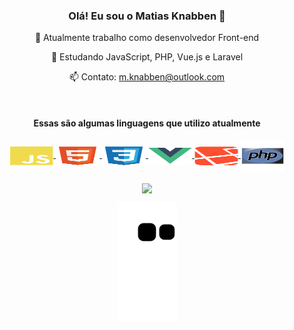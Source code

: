 <div align="center">
  
### Olá! Eu sou o Matias Knabben 👋
  
  
  
  <div style="display: inline_block">

  🔭 Atualmente trabalho como desenvolvedor Front-end

  🌱 Estudando JavaScript, PHP, Vue.js e Laravel

  📫 Contato: m.knabben@outlook.com

  </div>
  
  <br>
  
  <h4>Essas são algumas linguagens que utilizo atualmente</h4>
  
  <div style="display: inline_block">
  <a href="https://developer.mozilla.org/pt-BR/docs/Web/JavaScript">
  <img align="center" alt="js-symbol" height="30" width="70" src="https://raw.githubusercontent.com/devicons/devicon/master/icons/javascript/javascript-plain.svg">
  </a>
  
  <a href="https://developer.mozilla.org/pt-BR/docs/Web/HTML">
  <img align="center" alt="HTML-symbol" height="30" width="70" src="https://raw.githubusercontent.com/devicons/devicon/master/icons/html5/html5-original.svg">
  </a>
  
  <a href="https://developer.mozilla.org/pt-BR/docs/Web/CSS">
  <img align="center" alt="CSS-symbol" height="30" width="70" src="https://raw.githubusercontent.com/devicons/devicon/master/icons/css3/css3-original.svg">
  </a>
  
  <a href="https://vuejs.org/">
  <img align="center" alt="vuejs-symbol" height="30" width="70" src="https://raw.githubusercontent.com/devicons/devicon/master/icons/vuejs/vuejs-original.svg">
  </a>
  
  <a href="https://laravel.com/">
   <img align="center" alt="laravel-symbol" height="30" width="70" src="https://raw.githubusercontent.com/devicons/devicon/master/icons/laravel/laravel-plain.svg">
  </a>
  
  <a href="https://www.php.net/">
  <img align="center" alt="php-symbol" height="50" width="70" src="https://raw.githubusercontent.com/devicons/devicon/master/icons/php/php-original.svg">
  </a>
  </div>
  
  <br>
  
  <a href="https://github.com/MatiasKnabben">
    <img align="center" height="180em" src="https://github-readme-stats.vercel.app/api/top-langs/?username=MatiasKnabben&layout=compact&langs_count=7&theme=dark"/>
  </a>
  
  ![Snake animation](https://github.com/rafaballerini/rafaballerini/blob/output/github-contribution-grid-snake.svg)

</div>
